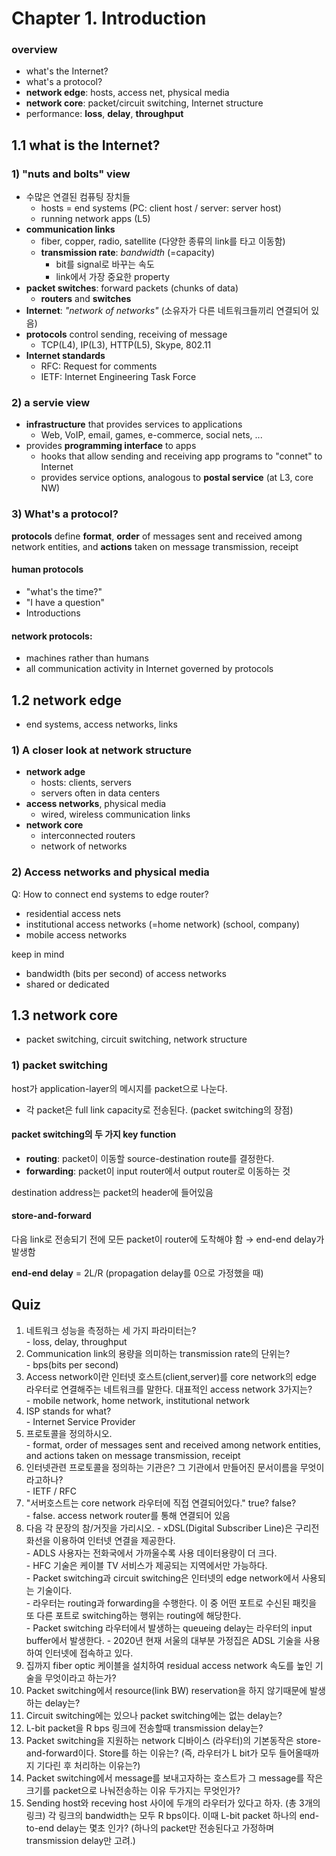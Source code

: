 # Chapter 1. Introduction

### overview
- what's the Internet?
- what's a protocol?
- **network edge**: hosts, access net, physical media
- **network core**: packet/circuit switching, Internet structure
- performance: **loss**, **delay**, **throughput**

## 1.1 what is the Internet?
### 1) "nuts and bolts" view
- 수많은 연결된 컴퓨팅 장치들
  - hosts = end systems (PC: client host / server: server host)
  - running network apps (L5)
- **communication links**
  - fiber, copper, radio, satellite (다양한 종류의 link를 타고 이동함)
  - **transmission rate**: *bandwidth* (=capacity)
    - bit를 signal로 바꾸는 속도
    - link에서 가장 중요한 property
- **packet switches**: forward packets (chunks of data)
  - **routers** and **switches**
- **Internet**: *"network of networks"* (소유자가 다른 네트워크들끼리 연결되어 있음)
- **protocols** control sending, receiving of message
  - TCP(L4), IP(L3), HTTP(L5), Skype, 802.11
- **Internet standards**
  - RFC: Request for comments
  - IETF: Internet Engineering Task Force

### 2) a servie view
- **infrastructure** that provides services to applications
  - Web, VoIP, email, games, e-commerce, social nets, ...
- provides **programming interface** to apps
  - hooks that allow sending and receiving app programs to "connet" to Internet
  - provides service options, analogous to **postal service** (at L3, core NW)

### 3) What's a protocol?
**protocols** define **format**, **order** of messages sent and received among network entities, and **actions** taken on message transmission, receipt

#### human protocols
- "what's the time?"
- "I have a question"
- Introductions

#### network protocols:
- machines rather than humans
- all communication activity in Internet governed by protocols

## 1.2 network edge
- end systems, access networks, links

### 1) A closer look at network structure
- **network adge**
  - hosts: clients, servers
  - servers often in data centers
- **access networks**, physical media
  - wired, wireless communication links
- **network core**
  - interconnected routers
  - network of networks

### 2) Access networks and physical media
Q: How to connect end systems to edge router?
- residential access nets
- institutional access networks (=home network) (school, company)
- mobile access networks

keep in mind
- bandwidth (bits per second) of access networks
- shared or dedicated

## 1.3 network core
- packet switching, circuit switching, network structure

### 1) packet switching
host가 application-layer의 메시지를 packet으로 나눈다.
- 각 packet은 full link capacity로 전송된다. (packet switching의 장점)

#### packet switching의 두 가지 key function
- **routing**: packet이 이동할 source-destination route를 결정한다.
- **forwarding**: packet이 input router에서 output router로 이동하는 것

destination address는 packet의 header에 들어있음

#### store-and-forward
다음 link로 전송되기 전에 모든 packet이 router에 도착해야 함 → end-end delay가 발생함

**end-end delay** = 2L/R (propagation delay를 0으로 가정했을 때)

## Quiz
1. 네트워크 성능을 측정하는 세 가지 파라미터는?  
\- loss, delay, throughput
2. Communication link의 용량을 의미하는 transmission rate의 단위는?  
\- bps(bits per second)
3. Access network이란 인터넷 호스트(client,server)를 core network의 edge 라우터로 연결해주는 네트워크를 말한다. 대표적인 access network 3가지는?  
\- mobile network, home network, institutional network
4. ISP stands for what?  
\- Internet Service Provider
5. 프로토콜을 정의하시오.  
\- format, order of messages sent and received among network entities, and actions taken on message transmission, receipt
6. 인터넷관련 프로토콜을 정의하는 기관은?
그 기관에서 만들어진 문서이름을 무엇이라고하나?  
\- IETF / RFC
7. "서버호스트는 core network 라우터에 직접 연결되어있다." true? false?  
\- false. access network router를 통해 연결되어 있음
8. 다음 각 문장의 참/거짓을 가리시오.
\- xDSL(Digital Subscriber Line)은 구리전화선을 이용하여 인터넷 연결을 제공한다.  
\- ADLS 사용자는 전화국에서 가까울수록 사용 데이터용량이 더 크다.  
\- HFC 기술은 케이블 TV 서비스가 제공되는 지역에서만 가능하다.  
\- Packet switching과 circuit switching은 인터넷의 edge network에서 사용되는 기술이다.  
\- 라우터는 routing과 forwarding을 수행한다. 이 중 어떤 포트로 수신된 패킷을 또 다른 포트로 switching하는 행위는 routing에 해당한다.  
\- Packet switching 라우터에서 발생하는 queueing delay는 라우터의 input buffer에서 발생한다. 
\- 2020년 현재 서울의 대부분 가정집은 ADSL 기술을 사용하여 인터넷에 접속하고 있다. 
9. 집까지 fiber optic 케이블을  설치하여 residual access network 속도를 높인 기술을 무엇이라고 하는가?  
10. Packet switching에서 resource(link BW) reservation을 하지 않기때문에 발생하는 delay는?   
11. Circuit switching에는 있으나 packet switching에는 없는 delay는? 
12. L-bit packet을 R bps 링크에 전송할때 transmission delay는? 
13. Packet switching을 지원하는 network 디바이스 (라우터)의 기본동작은 store-and-forward이다.  Store를 하는 이유는? (즉, 라우터가 L bit가 모두 들어올때까지 기다린 후 처리하는 이유는?)  
14. Packet switching에서 message를 보내고자하는 호스트가 그 message를 작은 크기를 packet으로 나눠전송하는 이유 두가지는 무엇인가?  
15. Sending host와 receving host 사이에 두개의 라우터가 있다고 하자. (총 3개의 링크) 각 링크의 bandwidth는 모두 R bps이다. 이때 L-bit packet 하나의 end-to-end delay는 몇초 인가? (하나의 packet만 전송된다고 가정하며 transmission delay만 고려.)  